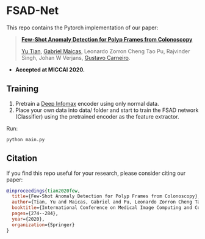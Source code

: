 # FSAD-Net
This repo contains the Pytorch implementation of our paper: 
> [**Few-Shot Anomaly Detection for Polyp Frames from Colonoscopy**](https://arxiv.org/abs/2006.14811)
>
> [Yu Tian](https://yutianyt.com/), [Gabriel Maicas](https://cs.adelaide.edu.au/~gabriel/), Leonardo Zorron Cheng Tao Pu, Rajvinder Singh, Johan W Verjans, [Gustavo Carneiro](https://cs.adelaide.edu.au/~carneiro/).


- **Accepted at MICCAI 2020.**  



## Training
1. Pretrain a [Deep Infomax](https://github.com/rdevon/DIM) encoder using only normal data.  
2. Place your own data into data/  folder and start to train the FSAD network (Classifier) using the pretrained encoder as the feature extractor. 

Run:
```shell
python main.py 
```


## Citation

If you find this repo useful for your research, please consider citing our paper:
```bibtex
@inproceedings{tian2020few,
  title={Few-Shot Anomaly Detection for Polyp Frames from Colonoscopy},
  author={Tian, Yu and Maicas, Gabriel and Pu, Leonardo Zorron Cheng Tao and Singh, Rajvinder and Verjans, Johan W and Carneiro, Gustavo},
  booktitle={International Conference on Medical Image Computing and Computer-Assisted Intervention},
  pages={274--284},
  year={2020},
  organization={Springer}
}
```







